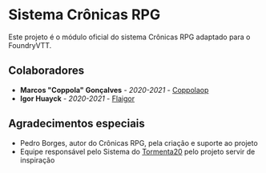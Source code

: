 # Sistema Crônicas RPG

Este projeto é o módulo oficial do sistema Crônicas RPG adaptado para o FoundryVTT.

## Colaboradores
* **Marcos "Coppola" Gonçalves** - *2020-2021* - [Coppolaop](https://github.com/coppolaop)
* **Igor Huayck** - *2020-2021* - [Flaigor](https://github.com/Flaigor)

## Agradecimentos especiais
- Pedro Borges, autor do Crônicas RPG, pela criação e suporte ao projeto
- Equipe responsável pelo Sistema do [Tormenta20](https://gitlab.com/vizael/Tormenta20/) pelo projeto servir de inspiração